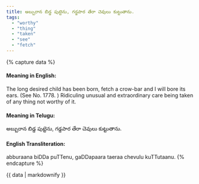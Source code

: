 ```yaml
---
title: అబ్బురాన బిడ్డ పుట్టెను, గడ్డపార తేరా చెవులు కుట్టుతాను.
tags:
  - "worthy"
  - "thing"
  - "taken"
  - "see"
  - "fetch"
---
```


{% capture data %}
#### Meaning in English:
The long desired child has been born, fetch a crow-bar and I will bore its ears.
(See No. 1778. )
Ridiculing unusual and extraordinary care being taken of any thing not worthy of it.

#### Meaning in Telugu:
అబ్బురాన బిడ్డ పుట్టెను, గడ్డపార తేరా చెవులు కుట్టుతాను.

#### English Transliteration:
abburaana biDDa puTTenu, gaDDapaara taeraa chevulu kuTTutaanu.
{% endcapture %}

{{ data | markdownify }}

